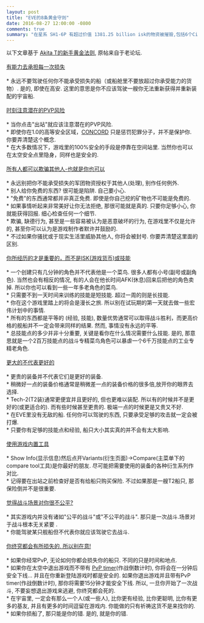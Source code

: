 ```yaml
---
layout: post
title: "EVE的8条黄金守则"
date: 2016-08-27 12:00:00 -0800
comments: true
summary: "在星系 SH1-6P 有超过价值 1381.25 billion isk的物资被摧毁,包括6个Circle-Of-Two的泰坦.这应该是EVE中最近两年，或者是最近印象中继 B-R5RB之战后最大的一场战斗."
---
```


以下文章基于 <a rel="nofollow" target="_blank" href="https://oldforums.eveonline.com/?a=topic&amp;threadID=588605" title="oldforums.eveonline.com/?a=topic&amp;threadID=588605">Akita T的新手黄金法则</a>, 原帖来自于老论坛.<br /><br /><u>有能力去承担每一次损失</u><br /><br />* 永远不要驾驶任何你不能承受损失的船（或船舱里不要放超过你承受能力的货物）. 是的, 即使在高安. 这里的意思是你不应该驾驶一艘你无法重新获得并重新装配的宇宙船. <br /><br /><u>时刻注意潜在的PVP风险</u><br /><br />* 当你点击"出站"就应该注意潜在的PVP风险. <br />* 即使你在1.0的高等安全区域，<a rel="nofollow" target="_blank" href="https://support.eveonline.com/hc/en-us/articles/203208902-CONCORD" title="support.eveonline.com/hc/en-us/articles/203208902-CONCORD">CONCORD</a> 只是惩罚犯罪分子，并不是保护你. 你要弄清楚这个概念. <br />* 在大多数情况下，游戏里的100%安全的手段是停靠在空间站里. 当然你也可以在太空安全点里隐身，同样也是安全的. <br /><br /><u>所有人都可以欺骗其他人-也就是你也可以</u><br /><br />* 永远别把你不能承受损失的军团物资授权于其他人(处理), 别作任何例外. <br />* 别人给你免费的东西? 很可能是陷阱. 自己要小心. <br />* "免费"的东西通常都并非真正免费. 即使是你自己挖的矿物也不可能是免费的. <br />* 如果事情听起来非常美好让你无法拒绝, 那很可能就是真的. 只要你足够小心, 你就能获得回报. 细心检查任何一个细节. <br />* 欺骗, 缺德行为, 甚至是一些容易被认为是恶意破坏的行为, 在游戏里不仅是允许的, 甚至你可以认为是游戏制作者默许并鼓励的.<br />* 不过如果你骚扰或于现实生活里威胁其他人, 你将会被封号. 你要弄清楚这里面的区别. <br /><br /><u>你所经历的才是重要的，而不是ISK(游戏货币)或技能</u><br /><br />* 一个创建只有几分钟的角色并不代表他是一个菜鸟. 很多人都有小号(副号或副角色). 当然也会有相反的情况, 有的人会在他长时间AFK(休息)回来后把他的角色卖掉. 所以你也可以看到一些一年多老角色的菜鸟.<br />* 只需要不到一天时间来训练的技能是短技能. 超过一周的则是长技能. <br />* 你在这个游戏里踏上的将会是漫长之旅. 所以别在试玩期的第一天就去做一些宏伟计划中的事情. <br />* 所有的东西都是平等的 (经验, 技能), 数量优势通常可以取得战斗胜利，而更高价格的舰船并不一定会带来同样的结果. 然而, 事情没有永远的平等. <br />* 总技能点的多少并非十分重要, 关键是看你在什么情况需要什么技能. 是的, 那意思就是一个2百万技能点的战斗专精菜鸟角色可以暴虐一个6千万技能点的工业专精老角色.<br /><br /><u>更大的不代表更好的</u><br /><br />* 更贵的装备并不代表它们是更好的装备. <br />* 稍微好一点的装备价格通常是稍微差一点的装备价格的很多倍,放开你的眼界去选择. <br />* Tech-2(T2装)通常更便宜并且更好的, 但也更难以装配. 所以有的时候并不是更好的(或更适合的). 而有些时候甚至更贵的. 极端一点的时候更是又贵又不好. <br />* 在EVE里没有无敌的船. 任何你可以驾驶的东西, 只要承受足够的攻击就一定会被打爆. <br />* 只要你有足够的技能点和经验, 船只大小其实真的并不会有太大影响.<br /><br /><u>使用游戏内置工具</u><br /><br />* Show Info(显示信息)然后点开Variants(衍生页面)-&gt;Compare(主菜单下的compare tool工具)是你最好的朋友. 尽可能把需要使用的装备的各种衍生系列作对比. <br />* 记得要在出站之前检查好是否有给船只购买保险. 不过如果那是一艘T2船只, 那保险倒并不是很重要. <br /><br /><u>觉得战斗场景对你很不公平?</u><br /><br />* 其实游戏内并没有诸如"公平的战斗"或"不公平的战斗". 那只是一次战斗.场景对于战斗根本无关紧要 . <br />* 你能驾驶某只舰船但不代表你就应该驾驶它去战斗. <br /><br /><u>你终究都会有所损失的, 所以别在意! </u><br /><br />* 如果你经常PvP, 无论如何你都会损失你的船只. 不同的只是时间和地点. <br />* 如果你在太空中退出游戏而不带有 <a rel="nofollow" target="_blank" href="https://support.eveonline.com/hc/en-us/articles/203208932-Weapon-and-Logoff-Timers" title="support.eveonline.com/hc/en-us/articles/203208932-Weapon-and-Logoff-Timers">PvP timer</a>(作战倒数计时), 你将会在一分钟后安全下线... 并且在你重新登陆游戏时都是安全的. 如果你退出游戏并且带有PvP timer(作战倒数计时), 那你将需要15分钟才能安全下线. 所以, 一旦你开始了一次战斗, 不要妄想退出游戏来逃避, 你终究都会死的. <br />* 在宇宙里, 一定会有那么一个人(或一些人), 比你更有经验, 比你更聪明, 比你有更多的基友, 并且有更多的时间逗留在游戏内. 你能做的只有祈祷这货不是来找你的. <br />* 如果你损船了, 那只能是你的错. 是的, 就是你的错. <br />
